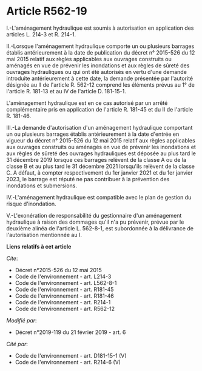# Article R562-19

I.-L'aménagement hydraulique est soumis à autorisation en application des articles L. 214-3 et R. 214-1. 

II.-Lorsque l'aménagement hydraulique comporte un ou plusieurs barrages établis antérieurement à la date de publication du
décret n° 2015-526 du 12 mai 2015 relatif aux règles applicables aux ouvrages construits ou aménagés en vue de prévenir les
inondations et aux règles de sûreté des ouvrages hydrauliques ou qui ont été autorisés en vertu d'une demande introduite
antérieurement à cette date, la demande présentée par l'autorité désignée au II de l'article R. 562-12 comprend les éléments
prévus au 1° de l'article R. 181-13 et au IV de l'article D. 181-15-1. 

L'aménagement hydraulique est en ce cas autorisé par un arrêté complémentaire pris en application de l'article R. 181-45 et
du II de l'article R. 181-46. 

III.-La demande d'autorisation d'un aménagement hydraulique comportant un ou plusieurs barrages établis antérieurement à la
date d'entrée en vigueur du décret n° 2015-526 du 12 mai 2015 relatif aux règles applicables aux ouvrages construits ou
aménagés en vue de prévenir les inondations et aux règles de sûreté des ouvrages hydrauliques est déposée au plus tard le 31
décembre 2019 lorsque ces barrages relèvent de la classe A ou de la classe B et au plus tard le 31 décembre 2021 lorsqu'ils
relèvent de la classe C. A défaut, à compter respectivement du 1er janvier 2021 et du 1er janvier 2023, le barrage est réputé
ne pas contribuer à la prévention des inondations et submersions. 

IV.-L'aménagement hydraulique est compatible avec le plan de gestion du risque d'inondation. 

V.-L'exonération de responsabilité du gestionnaire d'un aménagement hydraulique à raison des dommages qu'il n'a pu prévenir,
prévue par le deuxième alinéa de l'article L. 562-8-1, est subordonnée à la délivrance de l'autorisation mentionnée au I.

**Liens relatifs à cet article**

_Cite_:

  - Décret n°2015-526 du 12 mai 2015
  - Code de l'environnement - art. L214-3
  - Code de l'environnement - art. L562-8-1
  - Code de l'environnement - art. R181-45
  - Code de l'environnement - art. R181-46
  - Code de l'environnement - art. R214-1
  - Code de l'environnement - art. R562-12

_Modifié par_:

  - Décret n°2019-119 du 21 février 2019 - art. 6

_Cité par_:

  - Code de l'environnement - art. D181-15-1 (V)
  - Code de l'environnement - art. R214-6 (V)
